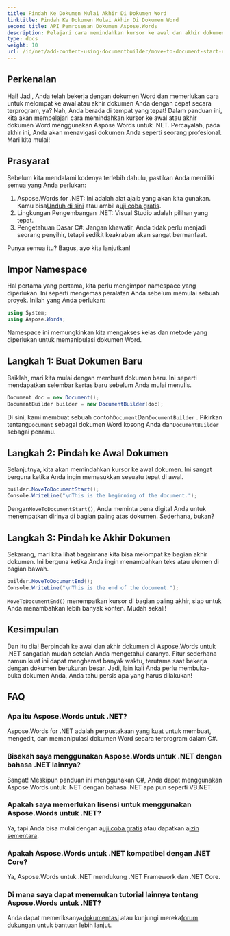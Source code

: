 ```yaml
---
title: Pindah Ke Dokumen Mulai Akhir Di Dokumen Word
linktitle: Pindah Ke Dokumen Mulai Akhir Di Dokumen Word
second_title: API Pemrosesan Dokumen Aspose.Words
description: Pelajari cara memindahkan kursor ke awal dan akhir dokumen Word menggunakan Aspose.Words untuk .NET. Panduan komprehensif dengan petunjuk langkah demi langkah dan contoh.
type: docs
weight: 10
url: /id/net/add-content-using-documentbuilder/move-to-document-start-end/
---
```

## Perkenalan

Hai! Jadi, Anda telah bekerja dengan dokumen Word dan memerlukan cara untuk melompat ke awal atau akhir dokumen Anda dengan cepat secara terprogram, ya? Nah, Anda berada di tempat yang tepat! Dalam panduan ini, kita akan mempelajari cara memindahkan kursor ke awal atau akhir dokumen Word menggunakan Aspose.Words untuk .NET. Percayalah, pada akhir ini, Anda akan menavigasi dokumen Anda seperti seorang profesional. Mari kita mulai!

## Prasyarat

Sebelum kita mendalami kodenya terlebih dahulu, pastikan Anda memiliki semua yang Anda perlukan:

1.  Aspose.Words for .NET: Ini adalah alat ajaib yang akan kita gunakan. Kamu bisa[Unduh di sini](https://releases.aspose.com/words/net/) atau ambil a[uji coba gratis](https://releases.aspose.com/).
2. Lingkungan Pengembangan .NET: Visual Studio adalah pilihan yang tepat.
3. Pengetahuan Dasar C#: Jangan khawatir, Anda tidak perlu menjadi seorang penyihir, tetapi sedikit keakraban akan sangat bermanfaat.

Punya semua itu? Bagus, ayo kita lanjutkan!

## Impor Namespace

Hal pertama yang pertama, kita perlu mengimpor namespace yang diperlukan. Ini seperti mengemas peralatan Anda sebelum memulai sebuah proyek. Inilah yang Anda perlukan:

```csharp
using System;
using Aspose.Words;
```

Namespace ini memungkinkan kita mengakses kelas dan metode yang diperlukan untuk memanipulasi dokumen Word.

## Langkah 1: Buat Dokumen Baru

Baiklah, mari kita mulai dengan membuat dokumen baru. Ini seperti mendapatkan selembar kertas baru sebelum Anda mulai menulis.

```csharp
Document doc = new Document();
DocumentBuilder builder = new DocumentBuilder(doc);
```

 Di sini, kami membuat sebuah contoh`Document`Dan`DocumentBuilder` . Pikirkan tentang`Document` sebagai dokumen Word kosong Anda dan`DocumentBuilder` sebagai penamu.

## Langkah 2: Pindah ke Awal Dokumen

Selanjutnya, kita akan memindahkan kursor ke awal dokumen. Ini sangat berguna ketika Anda ingin memasukkan sesuatu tepat di awal.

```csharp
builder.MoveToDocumentStart();
Console.WriteLine("\nThis is the beginning of the document.");
```

 Dengan`MoveToDocumentStart()`, Anda meminta pena digital Anda untuk menempatkan dirinya di bagian paling atas dokumen. Sederhana, bukan?

## Langkah 3: Pindah ke Akhir Dokumen

Sekarang, mari kita lihat bagaimana kita bisa melompat ke bagian akhir dokumen. Ini berguna ketika Anda ingin menambahkan teks atau elemen di bagian bawah.

```csharp
builder.MoveToDocumentEnd();
Console.WriteLine("\nThis is the end of the document.");
```

`MoveToDocumentEnd()` menempatkan kursor di bagian paling akhir, siap untuk Anda menambahkan lebih banyak konten. Mudah sekali!

## Kesimpulan

Dan itu dia! Berpindah ke awal dan akhir dokumen di Aspose.Words untuk .NET sangatlah mudah setelah Anda mengetahui caranya. Fitur sederhana namun kuat ini dapat menghemat banyak waktu, terutama saat bekerja dengan dokumen berukuran besar. Jadi, lain kali Anda perlu membuka-buka dokumen Anda, Anda tahu persis apa yang harus dilakukan!

## FAQ

### Apa itu Aspose.Words untuk .NET?  
Aspose.Words for .NET adalah perpustakaan yang kuat untuk membuat, mengedit, dan memanipulasi dokumen Word secara terprogram dalam C#.

### Bisakah saya menggunakan Aspose.Words untuk .NET dengan bahasa .NET lainnya?  
Sangat! Meskipun panduan ini menggunakan C#, Anda dapat menggunakan Aspose.Words untuk .NET dengan bahasa .NET apa pun seperti VB.NET.

### Apakah saya memerlukan lisensi untuk menggunakan Aspose.Words untuk .NET?  
 Ya, tapi Anda bisa mulai dengan a[uji coba gratis](https://releases.aspose.com/) atau dapatkan a[izin sementara](https://purchase.aspose.com/temporary-license/).

### Apakah Aspose.Words untuk .NET kompatibel dengan .NET Core?  
Ya, Aspose.Words untuk .NET mendukung .NET Framework dan .NET Core.

### Di mana saya dapat menemukan tutorial lainnya tentang Aspose.Words untuk .NET?  
Anda dapat memeriksanya[dokumentasi](https://reference.aspose.com/words/net/) atau kunjungi mereka[forum dukungan](https://forum.aspose.com/c/words/8) untuk bantuan lebih lanjut.
